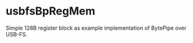 
usbfsBpRegMem
=============

Simple 128B register block as example implementation of BytePipe over USB-FS.

